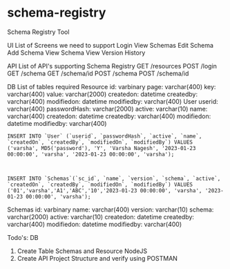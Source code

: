 # schema-registry
Schema Registry Tool

UI
List of Screens we need to support
Login
View Schemas
Edit Schema
Add Schema
View Schema
View Version History

API
List of API's supporting Schema Registry
GET /resources
POST /login
GET  /schema
GET  /schema/id
POST /schema 
POST /schema/id 

DB
List of tables required
Resource
	id: varbinary
	page: varchar(400)
	key: varchar(400)
	value: varchar(2000)
    createdon: datetime
	createdby: varchar(400)
	modifiedon: datetime
	modifiedby: varchar(400)
User
	userid: varchar(400)
	passwordHash: varchar(2000)
	active: varchar(10)
	name: varchar(400)
	createdon: datetime
	createdby: varchar(400)
	modifiedon: datetime
	modifiedby: varchar(400)

    INSERT INTO `User` (`userid`, `passwordHash`, `active`, `name`, `createdOn`, `createdBy`, `modifiedOn`, `modifiedBy`) VALUES ('varsha', MD5('password'), 'Y', 'Varsha Nagesh', '2023-01-23 00:00:00', 'varsha', '2023-01-23 00:00:00', 'varsha');



	INSERT INTO `Schemas`(`sc_id`, `name`, `version`, `schema`, `active`, `createdOn`, `createdBy`, `modifiedOn`, `modifiedBy`) VALUES ('01','varsha','A1','ABC','10','2023-01-23 00:00:00', 'varsha', '2023-01-23 00:00:00', 'varsha');


Schemas
	id: varbinary
	name: varchar(400)
	version: varchar(10)
	schema: varchar(2000)
	active: varchar(10)
	createdon: datetime
	createdby: varchar(400)
	modifiedon: datetime
	modifiedby: varchar(400)


Todo's:
DB
1. Create Table Schemas and Resource
NodeJS
1. Create API Project Structure and verify using POSTMAN
